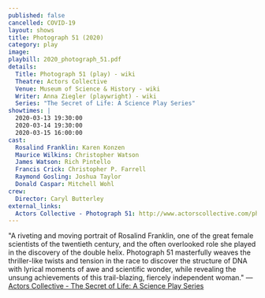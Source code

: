 ```yaml
---
published: false
cancelled: COVID-19
layout: shows
title: Photograph 51 (2020)
category: play
image: 
playbill: 2020_photograph_51.pdf
details:
  Title: Photograph 51 (play) - wiki
  Theatre: Actors Collective
  Venue: Museum of Science & History - wiki
  Writer: Anna Ziegler (playwright) - wiki
  Series: "The Secret of Life: A Science Play Series"
showtimes: |
  2020-03-13 19:30:00
  2020-03-14 19:30:00
  2020-03-15 16:00:00
cast:
  Rosalind Franklin: Karen Konzen
  Maurice Wilkins: Christopher Watson
  James Watson: Rich Pintello
  Francis Crick: Christopher P. Farrell
  Raymond Gosling: Joshua Taylor
  Donald Caspar: Mitchell Wohl
crew:
  Director: Caryl Butterley
external_links:
  Actors Collective - Photograph 51: http://www.actorscollective.com/photograph-51/
--- 
```


"A riveting and moving portrait of Rosalind Franklin, one of the great female scientists of the twentieth century, and the often overlooked role she played in the discovery of the double helix. Photograph 51 masterfully weaves the thriller-like twists and tension in the race to discover the structure of DNA with lyrical moments of awe and scientific wonder, while revealing the unsung achievements of this trail-blazing, fiercely independent woman." — [Actors Collective - The Secret of Life: A Science Play Series](http://www.actorscollective.com/the-secret-of-life/)

